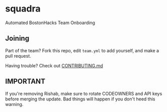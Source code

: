 # squadra
Automated BostonHacks Team Onboarding

## Joining 
Part of the team? Fork this repo, edit `team.yml` to add yourself, and make a pull request.

Having trouble? Check out [CONTRIBUTING.md](CONTRIBUTING.md)

## IMPORTANT
If you're removing Rishab, make sure to rotate CODEOWNERS and API keys before merging the update. Bad things will happen if you don't heed this warning.
